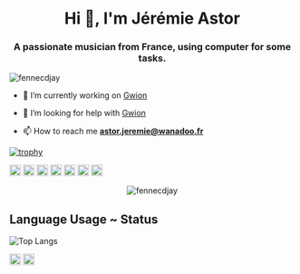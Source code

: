 <h1 align="center">Hi 👋, I'm Jérémie Astor</h1>
<h3 align="center">A passionate musician from France, using computer for some tasks.</h3>

<p align="left"> <img src="https://komarev.com/ghpvc/?username=fennecdjay" alt="fennecdjay" /> </p>

- 🔭 I’m currently working on [Gwion](https://fennecdjay.github.io/Gwion/)

- 🤔 I’m looking for help with [Gwion](https://fennecdjay.github.io/Gwion/)

- 📫 How to reach me **astor.jeremie@wanadoo.fr**


[![trophy](https://github-profile-trophy.vercel.app/?username=fennecdjay&theme=onedark)](https://github.com/ryo-ma/github-profile-trophy)
<p align="left"><img src="https://devicons.github.io/devicon/devicon.git/icons/c/c-original.svg" alt="c" width="20" height="20"/> <img src="https://devicons.github.io/devicon/devicon.git/icons/cplusplus/cplusplus-original.svg" alt="cplusplus" width="20" height="20"/> <img src="https://devicons.github.io/devicon/devicon.git/icons/html5/html5-original-wordmark.svg" alt="html5" width="20" height="20"/> <img src="https://devicons.github.io/devicon/devicon.git/icons/javascript/javascript-original.svg" alt="javascript" width="20" height="20"/> <img src="https://devicons.github.io/devicon/devicon.git/icons/typescript/typescript-original.svg" alt="typescript" width="20" height="20"/> <img src="https://devicons.github.io/devicon/devicon.git/icons/python/python-original-wordmark.svg" alt="python" width="20" height="20"/> <img src="https://devicons.github.io/devicon/devicon.git/icons/linux/linux-original.svg" alt="linux" width="20" height="20"/></p><p align="center"> <img src="https://github-readme-stats.vercel.app/api?username=fennecdjay&layout=compact&theme=dark&show_icons=true" alt="fennecdjay" /> </p>

## Language Usage ~ Status
![Top Langs](https://github-readme-stats.aemiej.vercel.app/api/top-langs/?username=fennecdjay&layout=compact&theme=dark&show_icons=true&hide_border=true&private=true)
<p align="center">

<a href="https://dev.to/fennecdjay" target="blank"><img align="center" src="https://cdn.jsdelivr.net/npm/simple-icons@3.0.1/icons/dev-dot-to.svg" alt="fennecdjay" height="20" width="20" /></a>
<a href="https://stackoverflow.com/users/10889137" target="blank"><img align="center" src="https://cdn.jsdelivr.net/npm/simple-icons@3.0.1/icons/stackoverflow.svg" alt="10889137" height="20" width="20" /></a>
</p>
